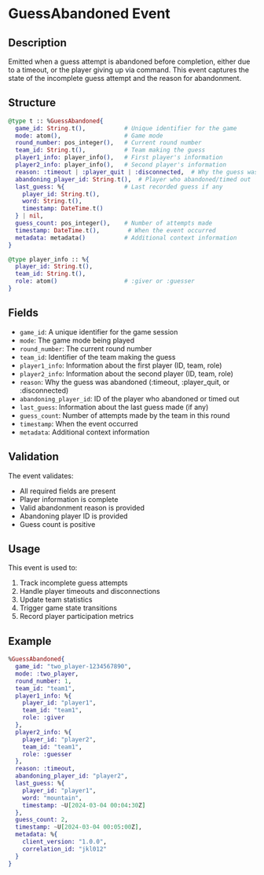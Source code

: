 # GuessAbandoned Event

## Description
Emitted when a guess attempt is abandoned before completion, either due to a timeout, or the player giving up via command. This event captures the state of the incomplete guess attempt and the reason for abandonment.

## Structure
```elixir
@type t :: %GuessAbandoned{
  game_id: String.t(),           # Unique identifier for the game
  mode: atom(),                  # Game mode
  round_number: pos_integer(),   # Current round number
  team_id: String.t(),           # Team making the guess
  player1_info: player_info(),   # First player's information
  player2_info: player_info(),   # Second player's information
  reason: :timeout | :player_quit | :disconnected,  # Why the guess was abandoned
  abandoning_player_id: String.t(),  # Player who abandoned/timed out
  last_guess: %{                 # Last recorded guess if any
    player_id: String.t(),
    word: String.t(),
    timestamp: DateTime.t()
  } | nil,
  guess_count: pos_integer(),    # Number of attempts made
  timestamp: DateTime.t(),        # When the event occurred
  metadata: metadata()           # Additional context information
}

@type player_info :: %{
  player_id: String.t(),
  team_id: String.t(),
  role: atom()                   # :giver or :guesser
}
```

## Fields
- `game_id`: A unique identifier for the game session
- `mode`: The game mode being played
- `round_number`: The current round number
- `team_id`: Identifier of the team making the guess
- `player1_info`: Information about the first player (ID, team, role)
- `player2_info`: Information about the second player (ID, team, role)
- `reason`: Why the guess was abandoned (:timeout, :player_quit, or :disconnected)
- `abandoning_player_id`: ID of the player who abandoned or timed out
- `last_guess`: Information about the last guess made (if any)
- `guess_count`: Number of attempts made by the team in this round
- `timestamp`: When the event occurred
- `metadata`: Additional context information

## Validation
The event validates:
- All required fields are present
- Player information is complete
- Valid abandonment reason is provided
- Abandoning player ID is provided
- Guess count is positive

## Usage
This event is used to:
1. Track incomplete guess attempts
2. Handle player timeouts and disconnections
3. Update team statistics
4. Trigger game state transitions
5. Record player participation metrics

## Example
```elixir
%GuessAbandoned{
  game_id: "two_player-1234567890",
  mode: :two_player,
  round_number: 1,
  team_id: "team1",
  player1_info: %{
    player_id: "player1",
    team_id: "team1",
    role: :giver
  },
  player2_info: %{
    player_id: "player2",
    team_id: "team1",
    role: :guesser
  },
  reason: :timeout,
  abandoning_player_id: "player2",
  last_guess: %{
    player_id: "player1",
    word: "mountain",
    timestamp: ~U[2024-03-04 00:04:30Z]
  },
  guess_count: 2,
  timestamp: ~U[2024-03-04 00:05:00Z],
  metadata: %{
    client_version: "1.0.0",
    correlation_id: "jkl012"
  }
}
``` 